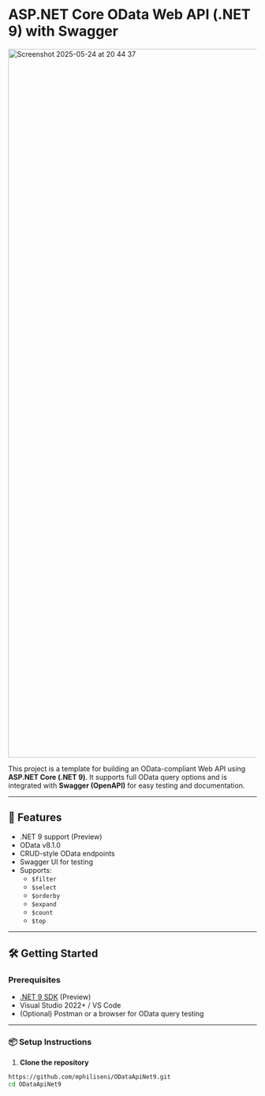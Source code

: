 # ASP.NET Core OData Web API (.NET 9) with Swagger


<img width="1438" alt="Screenshot 2025-05-24 at 20 44 37" src="https://github.com/user-attachments/assets/25eba7ae-aff3-4f87-b985-1bb6fa96e13c" />



This project is a template for building an OData-compliant Web API using **ASP.NET Core (.NET 9)**. It supports full OData query options and is integrated with **Swagger (OpenAPI)** for easy testing and documentation.

---

## 🚀 Features

- .NET 9 support (Preview)
- OData v8.1.0
- CRUD-style OData endpoints
- Swagger UI for testing
- Supports:
  - `$filter`
  - `$select`
  - `$orderby`
  - `$expand`
  - `$count`
  - `$top`

---

## 🛠️ Getting Started

### Prerequisites

- [.NET 9 SDK](https://dotnet.microsoft.com/download/dotnet/9.0) (Preview)
- Visual Studio 2022+ / VS Code
- (Optional) Postman or a browser for OData query testing

---

### 📦 Setup Instructions

1. **Clone the repository**

```bash
https://github.com/mphiliseni/ODataApiNet9.git
cd ODataApiNet9

